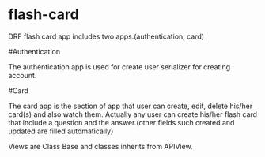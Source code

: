 # flash-card
DRF flash card app includes two apps.(authentication, card)

#Authentication

The authentication app is used for create user serializer for creating account.


#Card

The card app is the section of app that user can create, edit, delete his/her card(s) and also watch them. Actually any user can create his/her flash card that include a question and the answer.(other fields such created and updated are filled automatically)

Views are Class Base and classes inherits from APIView.
